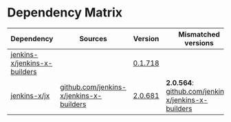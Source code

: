 # Dependency Matrix

Dependency | Sources | Version | Mismatched versions
---------- | ------- | ------- | -------------------
[jenkins-x/jenkins-x-builders](https://github.com/jenkins-x/jenkins-x-builders.git) |  | [0.1.718]() | 
[jenkins-x/jx](https://github.com/jenkins-x/jx.git) | [github.com/jenkins-x/jenkins-x-builders](https://github.com/jenkins-x/jenkins-x-builders) | [2.0.681](https://github.com/jenkins-x/jx/releases/tag/v2.0.681) | **2.0.564**: [github.com/jenkins-x/jenkins-x-builders](https://github.com/jenkins-x/jenkins-x-builders)
